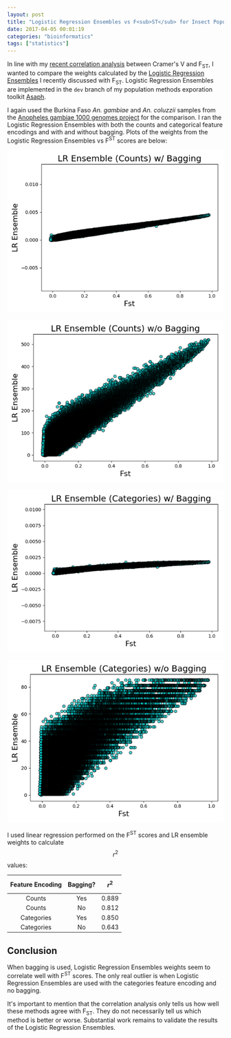```yaml
---
layout: post
title: "Logistic Regression Ensembles vs F<sub>ST</sub> for Insect Population Genetics"
date: 2017-04-05 00:01:19
categories: "bioinformatics"
tags: ["statistics"]
---
```

In line with my [recent correlation analysis](http://rnowling.github.io/bioinformatics/2017/04/04/cramers-v.html) between Cramer's V and F<sub>ST</sub>, I wanted to compare the weights calculated by the [Logistic Regression Ensembles](http://rnowling.github.io/machine/learning/2017/02/14/lr-gwas.html) I recently discussed with F<sub>ST</sub>. Logistic Regression Ensembles are implemented in the `dev` branch of my population methods exporation toolkit [Asaph](https://github.com/rnowling/asaph/).

I again used the Burkina Faso *An. gambiae* and *An. coluzzii* samples from the [Anopheles gambiae 1000 genomes project](https://www.malariagen.net/projects/ag1000g) for the comparison. I ran the Logistic Regression Ensembles with both the counts and categorical feature encodings and with and without bagging. Plots of the weights from the Logistic Regression Ensembles vs F<sup>ST</sup> scores are below:

![Fst vs LR Ensembles (counts) w/ Bagging](/images/lr-vs-fst/bfm_vs_bfs_fst_vs_lr_counts_bagging.png)

![Fst vs LR Ensembles (counts) w/o Bagging](/images/lr-vs-fst/bfm_vs_bfs_fst_vs_lr_counts_no_bagging.png)

![Fst vs LR Ensembles (categories) w/ Bagging](/images/lr-vs-fst/bfm_vs_bfs_fst_vs_lr_categories_bagging.png)

![Fst vs LR Ensembles (categories) w/o Bagging](/images/lr-vs-fst/bfm_vs_bfs_fst_vs_lr_categories_no_bagging.png)

I used linear regression performed on the F<sup>ST</sup> scores and LR ensemble weights to calculate $$r^2$$ values:

| Feature Encoding | Bagging? | $$r^2$$ |
|:----------------:|:--------:|:-------:|
| Counts           | Yes      | 0.889   |
| Counts           | No       | 0.812   |
| Categories       | Yes      | 0.850   |
| Categories       | No       | 0.643   |


## Conclusion
When bagging is used, Logistic Regression Ensembles weights seem to correlate well with F<sup>ST</sup> scores.  The only real outlier is when Logistic Regression Ensembles are used with the categories feature encoding and no bagging.

It's important to mention that the correlation analysis only tells us how well these methods agree with F<sub>ST</sub>.  They do not necessarily tell us which method is better or worse. Substantial work remains to validate the results of the Logistic Regression Ensembles.
